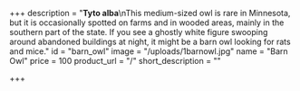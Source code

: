 +++
description = "**Tyto alba**\nThis medium-sized owl is rare in Minnesota, but it is occasionally spotted on farms and in wooded areas, mainly in the southern part of the state. If you see a ghostly white figure swooping around abandoned buildings at night, it might be a barn owl looking for rats and mice."
id = "barn_owl"
image = "/uploads/1barnowl.jpg"
name = "Barn Owl"
price = 100
product_url = "/"
short_description = ""

+++
